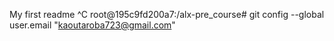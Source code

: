 My first readme
^C
root@195c9fd200a7:/alx-pre_course# git config --global user.email "kaoutaroba723@gmail.com"
